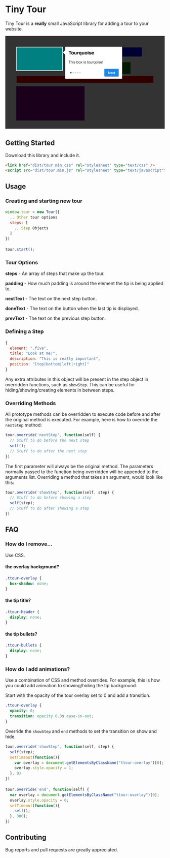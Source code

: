 # Tiny Tour
Tiny Tour is a __really__ small JavaScript library for adding a tour to your website.

![alt Basic tutorial](screenshots/full_page.png)

## Getting Started
Download this library and include it.

```html
<link href="dist/tour.min.css" rel="stylesheet" type="text/css" />
<script src="dist/tour.min.js" rel="stylesheet" type="text/javascript"></script>
```

## Usage

### Creating and starting new tour
```javascript
window.tour = new Tour({
  .. Other tour options
  steps: [
    .. Step Objects
  ]
})

tour.start();
```

### Tour Options

__steps__ - An array of steps that make up the tour.

__padding__ - How much padding is around the element the tip is being
applied to.

__nextText__ - The text on the next step button.

__doneText__ - The text on the button when the last tip is displayed.

__prevText__ - The text on the previous step button.

### Defining a Step
```javascript
{
  element: ".five",
  title: "Look at me!",
  description: "This is really important",
  position: "[top|bottom|left|right]"
}
```
Any extra attributes in this object will be present in the step object in overridden functions,
such as `showStep`. This can be useful for hiding/showing/creating elements in between steps.

### Overriding Methods

All prototype methods can be overridden to execute code before and after the original method
is executed.  For example, here is how to override the `nextStep` method:

```javascript
tour.override('nextStep', function(self) {
  // Stuff to do before the next step
  self();
  // Stuff to do after the next step
})
```

The first parameter will always be the original method. The parameters normally passed to the
function being overridden will be appended to the arguments list. Overriding a method that takes
an argument, would look like this:

```javascript
tour.override('showStep', function(self, step) {
  // Stuff to do before showing a step
  self(step);
  // Stuff to do after showing a step
})
```

## FAQ

### How do I remove...
Use CSS.

#### the overlay background?
```css
.ttour-overlay {
  box-shadow: none;
}
```

#### the tip title?
```css
.ttour-header {
  display: none;
}
```

#### the tip bullets?
```css
.ttour-bullets {
  display: none;
}
```

### How do I add animations?
Use a combination of CSS and method overrides. For example, this is how
you could add animation to showing/hiding the tip background.

Start with the opacity of the tour overlay set to 0 and add a transition.

```css
.ttour-overlay {
  opacity: 0;
  transition: opacity 0.3s ease-in-out;
}
```

Override the `showStep` and `end` methods to set the transition on show
and hide.

```javascript
tour.override('showStep', function(self, step) {
  self(step);
  setTimeout(function(){
    var overlay = document.getElementsByClassName("ttour-overlay")[0];
    overlay.style.opacity = 1;
  }, 0)
})

tour.override('end', function(self) {
  var overlay = document.getElementsByClassName("ttour-overlay")[0];
  overlay.style.opacity = 0;
  setTimeout(function(){
    self();
  }, 300);
})
```

## Contributing
Bug reports and pull requests are greatly appreciated.
